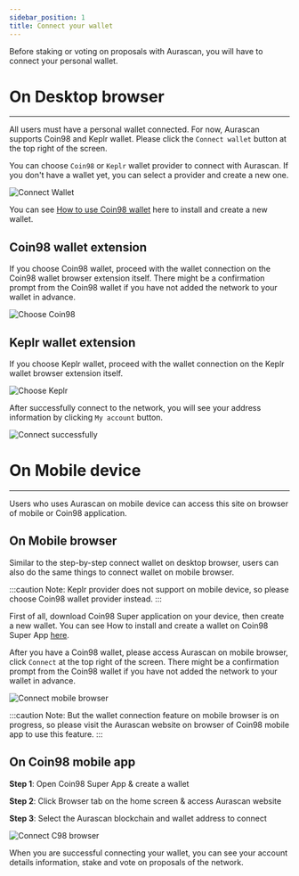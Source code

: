 ```yaml
---
sidebar_position: 1
title: Connect your wallet
---
```


Before staking or voting on proposals with Aurascan, you will have to connect your personal wallet. 

# On Desktop browser
---

All users must have a personal wallet connected. For now, Aurascan supports Coin98 and Keplr wallet. Please click the `Connect wallet` button at the top right of the screen.

You can choose `Coin98` or `Keplr` wallet provider to connect with Aurascan. If you don't have a wallet yet, you can select a provider and create a new one.

![Connect Wallet](/img/aurascan/Getting_Started_Connect_your_wallet_Choose_wallet.png)

You can see [How to use Coin98 wallet](https://coin98insights.com/how-to-use-coin98-wallet) here to install and create a new wallet.

## Coin98 wallet extension
If you choose Coin98 wallet, proceed with the wallet connection on the Coin98 wallet browser extension itself. There might be a confirmation prompt from the Coin98 wallet if you have not added the network to your wallet in advance.

![Choose Coin98](/img/aurascan/connect_wallet_coin98.png)

## Keplr wallet extension
If you choose Keplr wallet, proceed with the wallet connection on the Keplr wallet browser extension itself.

![Choose Keplr](/img/aurascan/connect_wallet_keplr.png)

After successfully connect to the network, you will see your address information by clicking `My account` button.

![Connect successfully](/img/aurascan/Getting_Started_Connect_your_wallet_Account_Details.png)

# On Mobile device
---

Users who uses Aurascan on mobile device can access this site on browser of mobile or Coin98 application.

## On Mobile browser

Similar to the step-by-step connect wallet on desktop browser, users can also do the same things to connect wallet on mobile browser.

:::caution Note:
Keplr provider does not support on mobile device, so please choose Coin98 wallet provider instead.
:::

First of all, download Coin98 Super application on your device, then create a new wallet.
You can see How to install and create a wallet on Coin98 Super App [here](https://coin98.net/what-is-coin98-wallet).

After you have a Coin98 wallet, please access Aurascan on mobile browser, click `Connect` at the top right of the screen. There might be a confirmation prompt from the Coin98 wallet if you have not added the network to your wallet in advance.

![Connect mobile browser](/img/aurascan/Getting_Started_Connect_your_wallet_connect_c98_mobile.png)

:::caution Note:
But the wallet connection feature on mobile browser is on progress, so please visit the Aurascan website on browser of Coin98 mobile app to use this feature.
:::

## On Coin98 mobile app

**Step 1**: Open Coin98 Super App & create a wallet 

**Step 2**: Click Browser tab on the home screen & access Aurascan website

**Step 3**: Select the Aurascan blockchain and wallet address to connect

![Connect C98 browser](/img/aurascan/Getting_Started_Connect_your_wallet_connect_c98_app.png)

When you are successful connecting your wallet, you can see your account details information, stake and vote on proposals of the network.


